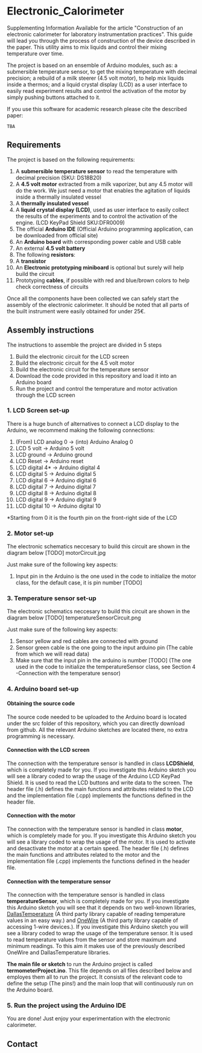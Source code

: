 # Electronic_Calorimeter
Supplementing Information Available for the article "Construction of an electronic calorimeter for laboratory instrumentation practices".
This guide will lead you through the process of construction of the device described in the paper.
This utility aims to mix liquids and control their mixing temperature over time.

The project is based on an ensemble of Arduino modules, such as: a submersible temperature sensor, to get the mixing temperature with decimal precision; a rebuild of a milk steerer (4.5 volt motor), to help mix liquids inside a thermos; and a liquid crystal display (LCD) as a user interface to easily read experiment results and control the activation of the motor by simply pushing buttons attached to it.

If you use this software for academic research please cite the described paper:
```
TBA
```
## Requirements
The project is based on the following requirements:

1. A **submersible temperature sensor** to read the temperature with decimal precision (SKU: DS18B20)
2. A **4.5 volt motor** extracted from a milk vaporizer, but any 4.5 motor will do the work. We just need a motor that enables the agitation of liquids inside a thermally insulated vessel 
3. A **thermally insulated vessel**
4. A **liquid crystal display (LCD)**, used as user interface to easily collect the results of the experiments and to control the activation of the engine. (LCD KeyPad Shield SKU:DFR0009)
5. The official **Arduino IDE** (Official Arduino programming application, can be downloaded from official site)
6. An **Arduino board** with corresponding power cable and USB cable
7. An external **4.5 volt battery**
8. The following **resistors**:
9. A **transistor**
10. An **Electronic prototyping miniboard** is optional but surely will help build the circuit
11. Prototyping **cables**, if possible with red and blue/brown colors to help check correctness of circuits

Once all the components have been collected we can safely start the assembly of the electronic calorimeter.
It should be noted that all parts of the built instrument were easily obtained for under 25€.

## Assembly instructions
The instructions to assemble the project are divided in 5 steps

1. Build the electronic circuit for the LCD screen
2. Build the electronic circuit for the 4.5 volt motor
3. Build the electronic circuit for the temperature sensor
4. Download the code provided in this repository and load it into an Arduino board
5. Run the project and control the temperature and motor activation through the LCD screen

### 1. LCD Screen set-up
There is a huge bunch of alternatives to connect a LCD display to the Arduino, we recommend making the following connections:
1. (From) LCD analog 0 -> (into) Arduino Analog 0
2. LCD 5 volt     ->   Arduino 5 volt
3. LCD ground     ->   Arduino ground
4. LCD Reset      ->   Arduino reset
4. LCD digital 4* ->   Arduino digital 4 
5. LCD digital 5  ->   Arduino digital 5
6. LCD digital 6  ->   Arduino digital 6
7. LCD digital 7  ->   Arduino digital 7
8. LCD digital 8  ->   Arduino digital 8
8. LCD digital 9  ->   Arduino digital 9
9. LCD digital 10 ->   Arduino digital 10 

*Starting from 0 it is the fourth pin on the front-right side of the LCD

### 2. Motor set-up
The electronic schematics neccesary to build this circuit are shown in the diagram below
[TODO]  motorCircuit.jpg

Just make sure of the following key aspects:
1. Input pin in the Arduino is the one used in the code to initialize the motor class, for the default case, it is pin number [TODO]

### 3. Temperature sensor set-up
The electronic schematics neccesary to build this circuit are shown in the diagram below 
[TODO] temperatureSensorCircuit.png

Just make sure of the following key aspects:
1. Sensor yellow and red cables are connected with ground 
2. Sensor green cable is the one going to the input arduino pin (The cable from which we will read data)       
2. Make sure that the input pin in the arduino is number [TODO] (The one used in the code to initialize the temperatureSensor class, see Section 4 -Connection with the temperature sensor)

### 4. Arduino board set-up

#### Obtaining the source code
The source code needed to be uploaded to the Arduino board is located under the src folder of this repository, which you can directly download from github. All the relevant Arduino sketches are located there, no extra programming is necessary.

#### Connection with the LCD screen
The connection with the temperature sensor is handled in class **LCDShield**, which is completely made for you.
If you investigate this Arduino sketch you will see a library coded to wrap the usage of the Arduino LCD KeyPad Shield.
It is used to read the LCD buttons and write data to the screen.
The header file (.h) defines the main functions and attributes related to the LCD and the implementation file (.cpp) implements the functions defined in the header file.

#### Connection with the motor
The connection with the temperature sensor is handled in class **motor**, which is completely made for you.
If you investigate this Arduino sketch you will see a library coded to wrap the usage of the motor. It is used to activate and desactivate the motor at a certain speed.
The header file (.h) defines the main functions and attributes related to the motor and the implementation file (.cpp) implements the functions defined in the header file.

#### Connection with the temperature sensor
The connection with the temperature sensor is handled in class **temperatureSensor**, which is completely made for you.
If you investigate this Arduino sketch you will see that it depends on two well-known libraries, [DallasTemperature](https://milesburton.com/Dallas_Temperature_Control_Library) (A third party library capable of reading temperature values in an easy way.) and [OneWire](https://www.pjrc.com/teensy/td_libs_OneWire.html) (A third party library capable of accessing 1-wire devices.). 
If you investigate this Arduino sketch you will see a library coded to wrap the usage of the temperature sensor.
It is used to read temperature values from the sensor and store maximum and minimum readings.
To this aim it makes use of the previously described OneWire and DallasTemperature libraries.

**The main file or sketch** to run the Arduino project is called **termometerProject.ino**. 
This file depends on all files described below and employes them all to run the project.
It consists of the relevant code to define the setup (The pins!) and the main loop that will continuously run on the Arduino board.

### 5. Run the project using the Arduino IDE
You are done! Just enjoy your experimentation with the electronic calorimeter.

## Contact
